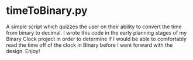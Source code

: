 # timeToBinary.py

A simple script which quizzes the user on their ability to convert the time from binary to decimal. I wrote this code in the early planning stages of my Binary Clock project in order to determine if I would be able to comfortably read the time off of the clock in Binary before I went forward with the design. Enjoy!
